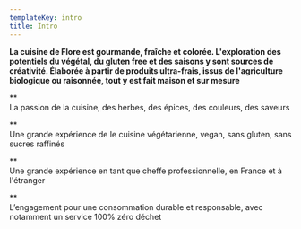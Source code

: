```yaml
---
templateKey: intro
title: Intro
---
```

**La cuisine de Flore est gourmande, fraîche et colorée. L'exploration des potentiels du végétal, du gluten free et des saisons y sont sources de créativité. Élaborée à partir de produits ultra-frais, issus de l'agriculture biologique ou raisonnée, tout y est fait maison et sur mesure**

\*\*\
La passion de la cuisine, des herbes, des épices, des couleurs, des saveurs

\*\*\
Une grande expérience de le cuisine végétarienne, vegan, sans gluten, sans sucres raffinés

\*\*\
Une grande expérience en tant que cheffe professionnelle, en France et à l'étranger

\*\*\
L’engagement pour une consommation durable et responsable, avec notamment un service 100% zéro déchet
